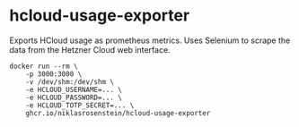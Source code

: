 # hcloud-usage-exporter

Exports HCloud usage as prometheus metrics. Uses Selenium to scrape the data from the Hetzner Cloud web interface.

```
docker run --rm \
    -p 3000:3000 \
    -v /dev/shm:/dev/shm \
    -e HCLOUD_USERNAME=... \
    -e HCLOUD_PASSWORD=... \
    -e HCLOUD_TOTP_SECRET=... \
    ghcr.io/niklasrosenstein/hcloud-usage-exporter
```
